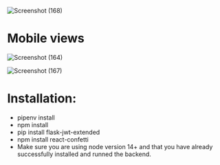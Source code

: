 

![Screenshot (168)](https://github.com/Yvv1214/Bored-Todos/assets/39809411/1c5825b0-9ca7-4eec-ab34-6a8a6acb6df1)

#  Mobile views

![Screenshot (164)](https://github.com/Yvv1214/Bored-Todos/assets/39809411/636adc96-9990-4dea-85db-39e514b81fdf)

![Screenshot (167)](https://github.com/Yvv1214/Bored-Todos/assets/39809411/48ee7a6c-5837-47a5-b9f4-569f7646e035)

# Installation:
- pipenv install
- npm install
- pip install flask-jwt-extended
- npm install react-confetti
- Make sure you are using node version 14+ and that you have already successfully installed and runned the backend.
